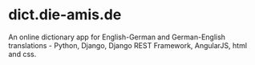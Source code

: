 # dict.die-amis.de
An online dictionary app for English-German and German-English translations - Python, Django, Django REST Framework, AngularJS, html and css.
